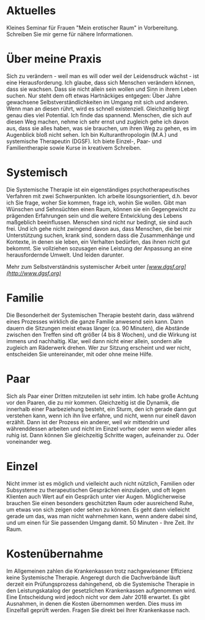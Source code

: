 ---
---
# Aktuelles

Kleines Seminar für Frauen "Mein erotischer Raum" in Vorbereitung. Schreiben Sie mir gerne für nähere Informationen.

# Über meine Praxis

Sich zu verändern - weil man es will oder weil der Leidensdruck wächst - ist eine Herausforderung. Ich glaube, dass sich Menschen verändern können, dass sie wachsen. Dass sie nicht allein sein wollen und Sinn in ihrem Leben suchen. Nur steht dem oft etwas Hartnäckiges entgegen: Über Jahre gewachsene Selbstverständlichkeiten im Umgang mit sich und anderen. Wenn man an diesen rührt, wird es schnell existenziell. Gleichzeitig birgt genau dies viel Potential. Ich finde das spannend. Menschen, die sich auf diesen Weg machen, nehme ich sehr ernst und zugleich gehe ich davon aus, dass sie alles haben, was sie brauchen, um ihren Weg zu gehen, es im Augenblick bloß nicht sehen.
Ich bin Kulturanthropologin (M.A.) und systemische Therapeutin (DGSF). Ich biete Einzel-, Paar- und Familientherapie sowie Kurse in kreativem Schreiben.

# Systemisch

Die Systemische Therapie ist ein eigenständiges psychotherapeutisches Verfahren mit zwei Schwerpunkten.
Ich arbeite lösungsorientiert, d.h. bevor ich Sie frage, woher Sie kommen, frage ich, wohin Sie wollen. Gibt man Wünschen und Sehnsüchten einen Raum, können sie ein Gegengewicht zu prägenden Erfahrungen sein und die weitere Entwicklung des Lebens maßgeblich beeinflussen. Menschen sind nicht nur bedingt, sie sind auch frei.
Und ich gehe nicht zwingend davon aus, dass Menschen, die bei mir Unterstützung suchen, krank sind, sondern dass die Zusammenhänge und Kontexte, in denen sie leben, ein Verhalten bedürfen, das ihnen nicht gut bekommt. Sie vollziehen sozusagen eine Leistung der Anpassung an eine herausfordernde Umwelt. Und leiden darunter.

Mehr zum Selbstverständnis systemischer Arbeit unter *[www.dgsf.org](http://www.dgsf.org)*



# Familie

Die Besonderheit der Systemischen Therapie besteht darin, dass während eines Prozesses wirklich die ganze Familie anwesend sein kann. Dann dauern die Sitzungen meist etwas länger (ca. 90 Minuten), die Abstände zwischen den Treffen sind oft größer (4 bis 8 Wochen), und die Wirkung ist immens und nachhaltig. Klar, weil dann nicht einer allein, sondern alle zugleich am Räderwerk drehen.
Wer zur Sitzung erscheint und wer nicht, entscheiden Sie untereinander, mit oder ohne meine Hilfe.



# Paar

Sich als Paar einer Dritten mitzuteilen ist sehr intim. Ich habe große Achtung vor den Paaren, die zu mir kommen. Gleichzeitig ist die Dynamik, die innerhalb einer Paarbeziehung besteht, ein Sturm, den ich gerade dann gut verstehen kann, wenn ich ihn live erfahre, und nicht, wenn nur eineR davon erzählt. Dann ist der Prozess ein anderer, weil wir mittendrin und währenddessen arbeiten und nicht im Einzel vorher oder wenn wieder alles ruhig ist. Dann können Sie gleichzeitig Schritte wagen, aufeinander zu. Oder voneinander weg.

# Einzel

Nicht immer ist es möglich und vielleicht auch nicht nützlich, Familien oder Subsysteme zu therapeutischen Gesprächen einzuladen, und oft legen Klienten auch Wert auf ein Gespräch unter vier Augen. Möglicherweise brauchen Sie einen besonders geschützten Raum oder ausreichend Ruhe, um etwas von sich zeigen oder sehen zu können. Es geht dann vielleicht gerade um das, was man nicht wahrnehmen kann, wenn andere dabei sind, und um einen für Sie passenden Umgang damit. 50 Minuten - Ihre Zeit. Ihr Raum.

# Kostenübernahme

Im Allgemeinen zahlen die Krankenkassen trotz nachgewiesener Effizienz keine Systemische Therapie. Angeregt durch die Dachverbände läuft derzeit ein Prüfungsprozess dahingehend, ob die Systemische Therapie in den Leistungskatalog der gesetzlichen Krankenkassen aufgenommen wird. Eine Entscheidung wird jedoch nicht vor dem Jahr 2018 erwartet.
Es gibt Ausnahmen, in denen die Kosten übernommen werden. Dies muss im Einzelfall geprüft werden. Fragen Sie direkt bei Ihrer Krankenkasse nach.
